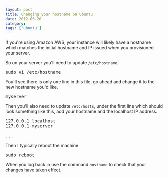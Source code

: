 ```yaml
---
layout: post
title: Changing your hostname on Ubuntu
date: 2012-06-20
category:
tags: ['ubuntu']
---
```


If you're using Amazon AWS, your instance will likely have a hostname which matches the initial hostname and IP issued when you provisioned your server.

So on your server you'll need to update `/etc/hostname`.

<pre>
sudo vi /etc/hostname
</pre>

You'll see there is only one line in this file, go ahead and change it to the new hostname you'd like.

<pre>
myserver
</pre>

Then you'll also need to update `/etc/hosts`, under the first line which should look something like this, add your hostname and the localhost IP address.

<pre>
127.0.0.1 localhost
127.0.0.1 myserver

...
</pre>

Then I typically reboot the machine.

<pre>
sudo reboot
</pre>

When you log back in use the command `hostname` to check that your changes have taken effect.